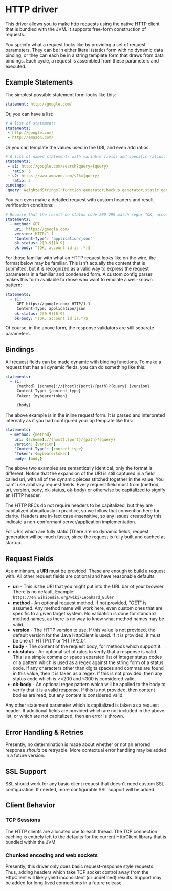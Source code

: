 # HTTP driver

This driver allows you to make http requests using the native HTTP client that is bundled with the
JVM. It supports free-form construction of requests.

You specify what a request looks like by providing a set of request parameters. They can be in
either literal (static) form with no dynamic data binding, or they can each be in a string template
form that draws from data bindings. Each cycle, a request is assembled from these parameters and
executed.

## Example Statements

The simplest possible statement form looks like this:

```yaml
statement: http://google.com/
```

Or, you can have a list:

```yaml
# A list of statements
statements:
 - http://google.com/
 - http://amazon.com/
```

Or you can template the values used in the URI, and even add ratios:

```yaml
# A list of named statements with variable fields and specific ratios:
statements:
 - s1: http://google.com/search?query={query}
   ratio: 3
 - s2: https://www.amazon.com/s?k={query}
   ratio: 2
bindings:
 query: WeightedStrings('function generator;backup generator;static generator');
```

You can even make a detailed request with custom headers and result verification conditions:

```yaml
# Require that the result be status code 200-299 match regex "OK, account id is .*" in the body 
statements:
  - method: GET
    uri: https://google.com/
    version: HTTP/1.1
    "Content-Type": "application/json"
    ok-status: 2[0-9][0-9]
    ok-body: ^(OK, account id is .*)$
```

For those familiar with what an HTTP request looks like on the wire, the format below may be
familiar. This isn't actually the content that is submitted, but it is recognized as a valid way to
express the request parameters in a familiar and condensed form. A custom config parser makes this
form available fo rhose who want to emulate a well-known pattern:

```yaml
statements:
  - s1: |
     GET https://google.com/ HTTP/1.1
     Content-Type: application/json
    ok-status: 2[0-9][0-9]
    ok-body: ^(OK, account id is.*)$ 

```

Of course, in the above form, the response validators are still separate parameters.

## Bindings

All request fields can be made dynamic with binding functions. To make a request that has all
dynamic fields, you can do something like this:

```yaml
statements:
  - s1: |
     {method} {scheme}://{host}:{port}/{path}?{query} {version}
     Content-Type: {content_type}
     Token: {mybearertoken}
     
     {body} 
```

The above example is in the inline request form. It is parsed and interpreted internally as if you
had configured your op template like this:

```yaml
statements:
  - method: {method}
    uri: {scheme}://{host}:{port}/{path}?{query}
    version: {version}
    "Content-Type": {content_type}
    "Token": {mybearertoken}
    body: {body}
```

The above two examples are semantically identical, only the format is different. Notice that the
expansion of the URI is still captured in a field called uri, with all of the dynamic pieces
stitched together in the value. You can't use arbitrary request fields. Every request field must
from (method, uri, version, body, ok-status, ok-body) or otherwise be capitalized to signify an HTTP
header.

The HTTP RFCs do not require headers to be capitalized, but they are capitalized ubiquitously in
practice, so we follow that convention here for clarity. Headers are in-fact case-insensitive, so
any issues created by this indicate a non-conformant server/application implementation.

For URIs which are fully static (There are no dynamic fields, request generation will be much
faster, since the request is fully built and cached at startup.


## Request Fields

At a minimum, a **URI** must be provided. These are enough to build a request with.
All other request fields are optional and have reasonable defaults:

- **uri** - This is the URI that you might put into the URL bar of your browser. There is no
  default. Example: `https://en.wikipedia.org/wiki/Leonhard_Euler`
- **method** - An optional request method. If not provided, "GET" is assumed. Any method name will
  work here, even custom ones that are specific to a given target system. No validation is done for
  standard method names, as there is no way to know what method names may be valid.
- **version** - The HTTP version to use. If this value is not provided, the default version for the
  Java HttpClient is used. If it is provided, it must be one of 'HTTP/1.1' or 'HTTP/2.0'.
- **body** - The content of the request body, for methods which support it.
- **ok-status** - An optional set of rules to verify that a response is valid. This is a
  simple comma or space separated list of integer status codes or a pattern which is used as a regex
  against the string form of a status code. If any characters other than digits spaces and commas
  are found in this value, then it is taken as a regex. If this is not provided, then any status
  code which is >=200 and <300 is considered valid.
- **ok-body** - An optional regex pattern which will be applied to the body to verify that it is a
  valid response. If this is not provided, then content bodies are read, but any content is
  considered valid.

Any other statement parameter which is capitalized is taken as a request header. If additional
fields are provided which are not included in the above list, or which are not capitalized, then an
error is thrown.

## Error Handling & Retries

Presently, no determination is made about whether or not an errored response *should* be retryable.
More contextual error handling may be added in a future version.

## SSL Support

SSL should work for any basic client request that doesn't need custom SSL configuration. If needed,
more configurable SSL support will be added.

## Client Behavior

### TCP Sessions

The HTTP clients are allocated one to each thread. The TCP connection caching is entirely left to
the defaults for the current HttpClient library that is bundled within the JVM.

### Chunked encoding and web sockets

Presently, this driver only does basic request-response style requests. Thus, adding headers which
take TCP socket control away from the HttpClient will likely yield inconsistent (or undefined)
results. Support may be added for long-lived connections in a future release.
